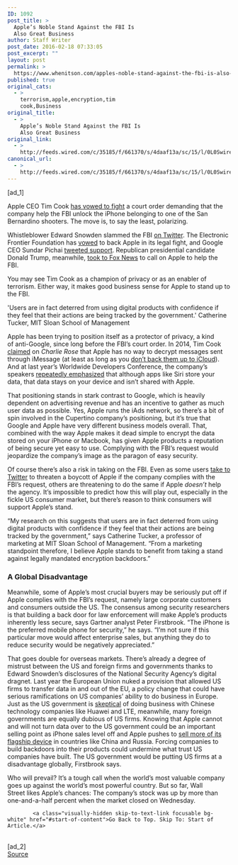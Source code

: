 ```yaml
---
ID: 1092
post_title: >
  Apple’s Noble Stand Against the FBI Is
  Also Great Business
author: Staff Writer
post_date: 2016-02-18 07:33:05
post_excerpt: ""
layout: post
permalink: >
  https://www.whenitson.com/apples-noble-stand-against-the-fbi-is-also-great-business/
published: true
original_cats:
  - >
    terrorism,apple,encryption,tim
    cook,Business
original_title:
  - >
    Apple’s Noble Stand Against the FBI Is
    Also Great Business
original_link:
  - >
    http://feeds.wired.com/c/35185/f/661370/s/4daaf13a/sc/15/l/0L0Swired0N0C20A160C0A20Capples0Enoble0Estand0Eagainst0Ethe0Efbi0Eis0Ealso0Egreat0Ebusiness0C/story01.htm
canonical_url:
  - >
    http://feeds.wired.com/c/35185/f/661370/s/4daaf13a/sc/15/l/0L0Swired0N0C20A160C0A20Capples0Enoble0Estand0Eagainst0Ethe0Efbi0Eis0Ealso0Egreat0Ebusiness0C/story01.htm
---
```

 [ad_1]
<br><div id=""><p>Apple CEO Tim Cook <a href="http://www.wired.com/2016/02/tim-cook-apple-will-fight-courts-anti-encryption-order/">has vowed to fight</a> a court order demanding that the company help the FBI unlock the iPhone belonging to one of the San Bernardino shooters. The move is, to say the least, polarizing. </p>
<p>Whistleblower Edward Snowden slammed the FBI <a href="https://twitter.com/snowden/status/699984388067557376">on Twitter</a>. The Electronic Frontier Foundation has <a href="https://www.eff.org/deeplinks/2016/02/eff-support-apple-encryption-battle">vowed</a> to back Apple in its legal fight, and Google CEO Sundar Pichai <a href="https://twitter.com/sundarpichai/status/700104298600886272">tweeted support</a>. Republican presidential candidate Donald Trump, meanwhile, <a href="http://finance.yahoo.com/news/trump-rubio-chide-apple-over-170450349.html">took to Fox News</a> to call on Apple to help the FBI.</p>
<p>You may see Tim Cook as a champion of privacy or as an enabler of terrorism. Either way, it makes good business sense for Apple to stand up to the FBI.</p>
<p data-js="fader" class="pullquote carve fader">
	'Users are in fact deterred from using digital products with confidence if they feel that their actions are being tracked by the government.'	<span class="attribution">Catherine Tucker, MIT Sloan School of Management</span>
</p>

<p>Apple has been trying to position itself as a protector of privacy, a kind of anti-Google, since long before the FBI’s court order. In 2014, Tim Cook <a href="http://techcrunch.com/2014/09/15/tim-cook-holds-firm-on-imessage-security-its-encrypted-we-dont-have-a-key/">claimed</a> on <em>Charlie Rose</em> that Apple has no way to decrypt messages sent through iMessage (at least as long as you <a href="http://motherboard.vice.com/read/psa-apple-can-still-see-your-imessages-if-you-enable-icloud">don’t back them up to iCloud</a>). And at last year’s Worldwide Developers Conference, the company’s speakers <a href="http://www.wired.com/2015/06/apples-latest-selling-point-little-knows/">repeatedly emphasized</a> that although apps like Siri store your data, that data stays on your device and isn’t shared with Apple.</p>
<p>That positioning stands in stark contrast to Google, which is heavily dependent on advertising revenue and has an incentive to gather as much user data as possible. Yes, Apple runs the iAds network, so there’s a bit of spin involved in the Cupertino company’s positioning, but it’s true that Google and Apple have very different business models overall. That, combined with the way Apple makes it dead simple to encrypt the data stored on your iPhone or Macbook, has given Apple products a reputation of being secure yet easy to use. Complying with the FBI’s request would jeopardize the company’s image as the paragon of easy security.</p>
<p>Of course there’s also a risk in taking on the FBI. Even as some users <a href="http://finance.yahoo.com/news/people-arms-apples-fight-fbi-213006625.html">take to Twitter</a> to threaten a boycott of Apple if the company complies with the FBI’s request, others are threatening to do the same if Apple <em>doesn’t</em> help the agency. It’s impossible to predict how this will play out, especially in the fickle US consumer market, but there’s reason to think consumers will support Apple’s stand.</p>
<p>“My research on this suggests that users are in fact deterred from using digital products with confidence if they feel that their actions are being tracked by the government,” says Catherine Tucker, a professor of marketing at MIT Sloan School of Management. “From a marketing standpoint therefore, I believe Apple stands to benefit from taking a stand against legally mandated encryption backdoors.”</p>
<h3>A Global Disadvantage</h3>
<p>Meanwhile, some of Apple’s most crucial buyers may be seriously put off if Apple complies with the FBI’s request, namely large corporate customers and consumers outside the US. The consensus among security researchers is that building a back door for law enforcement will make Apple’s products inherently less secure, says Gartner analyst Peter Firstbrook. “The iPhone is the preferred mobile phone for security,” he says. “I’m not sure if this particular move would affect enterprise sales, but anything they do to reduce security would be negatively appreciated.”</p>



<p>That goes double for overseas markets. There’s already a degree of mistrust between the US and foreign firms and governments thanks to Edward Snowden’s disclosures of the National Security Agency’s digital dragnet. Last year the European Union <a herf="http://www.wired.com/2015/10/tech-companies-can-blame-snowden-data-privacy-decision/">nuked</a> a provision that allowed US firms to transfer data in and out of the EU, a policy change that could have serious ramifications on US companies’ ability to do business in Europe. Just as the US government is <a href="http://intelligence.house.gov/sites/intelligence.house.gov/files/documents/Huawei-ZTE%20Investigative%20Report%20%28FINAL%29.pdf">skeptical</a> of doing business with Chinese technology companies like Huawei and LTE, meanwhile, many foreign governments are equally dubious of US firms. Knowing that Apple cannot and will not turn data over to the US government could be an important selling point as iPhone sales level off and Apple pushes to <a href="http://www.wired.com/2016/01/apple-sold-a-record-number-of-iphones-but-just-barely/">sell more of its flagship device</a> in countries like China and Russia. Forcing companies to build backdoors into their products could undermine what trust US companies have built. The US government would be putting US firms at a disadvantage globally, Firstbrook says.</p>
<p>Who will prevail? It’s a tough call when the world’s most valuable company goes up against the world’s most powerful country. But so far, Wall Street likes Apple’s chances: The company’s stock was up by more than one-and-a-half percent when the market closed on Wednesday.</p>

			<a class="visually-hidden skip-to-text-link focusable bg-white" href="#start-of-content">Go Back to Top. Skip To: Start of Article.</a>

			
</div>
<br>[ad_2]
<br><a href="http://feeds.wired.com/c/35185/f/661370/s/4daaf13a/sc/15/l/0L0Swired0N0C20A160C0A20Capples0Enoble0Estand0Eagainst0Ethe0Efbi0Eis0Ealso0Egreat0Ebusiness0C/story01.htm">Source </a>